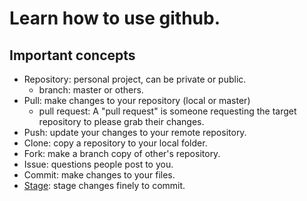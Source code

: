 # Learn how to use github.

## Important concepts

- Repository: personal project, can be private or public.
  - branch: master or others.
- Pull: make changes to your repository (local or master)
  - pull request: A "pull request" is someone requesting the target repository to please grab their changes. 
- Push: update your changes to your remote repository.
- Clone: copy a repository to your local folder.
- Fork: make a branch copy of other's repository. 
- Issue: questions people post to you.
- Commit: make changes to your files.
- [Stage](https://softwareengineering.stackexchange.com/questions/119782/what-does-stage-mean-in-git): stage changes finely to commit.
